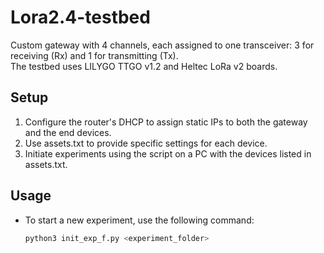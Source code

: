 # Lora2.4-testbed

Custom gateway with 4 channels, each assigned to one transceiver: 3 for receiving (Rx) and 1 for transmitting (Tx). \
The testbed uses LILYGO TTGO v1.2 and Heltec LoRa v2 boards.


## Setup

1. Configure the router's DHCP to assign static IPs to both the gateway and the end devices. 
2. Use assets.txt to provide specific settings for each device. 
3. Initiate experiments using the script on a PC with the devices listed in assets.txt. 



## Usage

- To start a new experiment, use the following command:
  ```bash
  python3 init_exp_f.py <experiment_folder>

